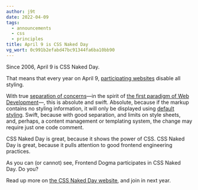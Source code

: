```yaml
---
author: j9t
date: 2022-04-09
tags:
  - announcements
  - css
  - principles
title: April 9 is CSS Naked Day
vg_wort: 0c991b2efabd47bc91344fa6ba10bb90
---
```

Since 2006, April 9 is CSS Naked Day.

That means that every year on April 9, [participating websites](https://css-naked-day.github.io/2022.html) disable all styling.

With true [separation of concerns](https://en.wikipedia.org/wiki/Separation_of_concerns)—in the spirit of [the first paradigm of Web Development](https://meiert.com/en/blog/two-paradigms/)—, this is absolute and swift. Absolute, because if the markup contains no styling information, it will only be displayed using [default styling](https://meiert.com/en/blog/user-agent-style-sheets/). Swift, because with good separation, and limits on style sheets, and, perhaps, a content management or templating system, the change may require just one code comment.

CSS Naked Day is great, because it shows the power of CSS. CSS Naked Day is great, because it pulls attention to good frontend engineering practices.

As you can (or cannot) see, Frontend Dogma participates in CSS Naked Day. Do you?

Read up more on [the CSS Naked Day website](https://css-naked-day.github.io/), and join in next year.